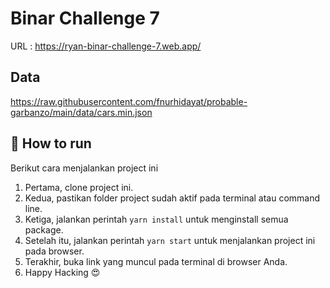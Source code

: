 # Binar Challenge 7

URL : https://ryan-binar-challenge-7.web.app/

## Data

https://raw.githubusercontent.com/fnurhidayat/probable-garbanzo/main/data/cars.min.json

## 🚀 How to run 

Berikut cara menjalankan project ini

1. Pertama, clone project ini.
2. Kedua, pastikan folder project sudah aktif pada terminal atau command line.
3. Ketiga, jalankan perintah `yarn install` untuk menginstall semua package.
4. Setelah itu, jalankan perintah `yarn start` untuk menjalankan project ini pada browser.
5. Terakhir, buka link yang muncul pada terminal di browser Anda.
6. Happy Hacking 😍
